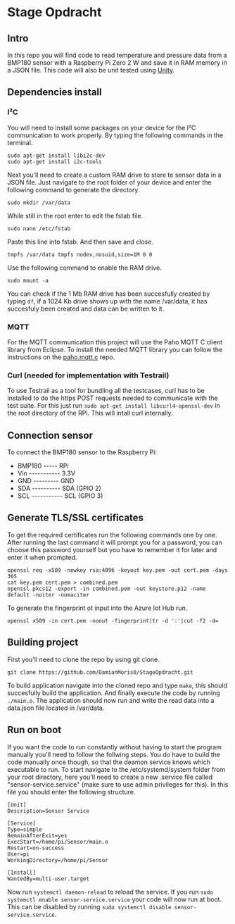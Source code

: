 # Stage Opdracht

## Intro
In this repo you will find code to read temperature and pressure data from a BMP180 sensor with a Raspberry Pi Zero 2 W and save it in RAM memory in a JSON file.
This code will also be unit tested using [Unity](https://github.com/ThrowTheSwitch/Unity/tree/master).

## Dependencies install

### I²C
You will need to install some packages on your device for the I²C communication to work properly.
By typing the following commands in the terminal.
```
sudo apt-get install libi2c-dev
sudo apt-get install i2c-tools
```
Next you'll need to create a custom RAM drive to store te sensor data in a JSON file.
Just navigate to the root folder of your device and enter the following command to generate the directory.
```
sudo mkdir /var/data
```
While still in the root enter to edit the fstab file.
```
sudo nano /etc/fstab
```
Paste this line into fstab. And then save and close.
```
tmpfs /var/data tmpfs nodev,nosuid,size=1M 0 0 
```
Use the following command to enable the RAM drive.
```
sudo mount -a
```
You can check if the 1 Mb RAM drive has been succesfully created by typing ```df```, if a 1024 Kb drive shows up with the name /var/data, it has succesfuly been created and data can be written to it.

### MQTT
For the MQTT communication this project will use the Paho MQTT C client library from Eclipse.
To install the needed MQTT library you can follow the instructions on the [paho.mqtt.c](https://github.com/eclipse/paho.mqtt.c) repo.

### Curl (needed for implementation with Testrail)
To use Testrail as a tool for bundling all the testcases, curl has to be installed to do the https POST requests needed to communicate with the test suite.
For this just run ```sudo apt-get install libcurl4-openssl-dev``` in the root directory of the RPi.
This will intall curl internally.

## Connection sensor
To connect the BMP180 sensor to the Raspberry Pi:
- BMP180 ----- RPi
- Vin ----------- 3.3V
- GND --------- GND
- SDA ---------- SDA (GPIO 2)
- SCL ----------- SCL (GPIO 3)

## Generate TLS/SSL certificates
To get the required certificates run the following commands one by one.
After running the last command it will prompt you for a password, you can choose this password yourself but you have to remember it for later and enter it when prompted.
```
openssl req -x509 -newkey rsa:4096 -keyout key.pem -out cert.pem -days 365
cat key.pem cert.pem > combined.pem
openssl pkcs12 -export -in combined.pem -out keystore.p12 -name default -noiter -nomaciter
```
To generate the fingerprint ot input into the Azure Iot Hub run.
```
openssl x509 -in cert.pem -noout -fingerprint|tr -d ':'|cut -f2 -d=
```

## Building project
First you'll need to clone the repo by using git clone.
```
git clone https://github.com/DamianMoris0/StageOpdracht.git
```
To build application navigate into the cloned repo and type ```make```, this should succesfully build the application.
And finally execute the code by running ```./main.o```.
The application should now run and write the read data into a data.json file located in /var/data.

## Run on boot
If you want the code to run constantly without having to start the program manually you'll need to follow the follwing steps.
You do have to build the code manually once though, so that the deamon service knows which executable to run.
To start navigate to the /etc/systemd/system folder from your root directory, here you'll need to create a new .service file called "sensor-service.service" (make sure to use admin privileges for this).
In this file you should enter the following structure.
```
[Unit]
Description=Sensor Service

[Service]
Type=simple
RemainAfterExit=yes
ExecStart=/home/pi/Sensor/main.o
Restart=on-success
User=pi
WorkingDirectory=/home/pi/Sensor

[Install]
WantedBy=multi-user.target
```
Now run ```systemctl daemon-reload``` to reload the service.
If you run ```sudo systemctl enable sensor-service.service``` your code will now run at boot.
This can be disabled by running ```sudo systemctl disable sensor-service.service```.
